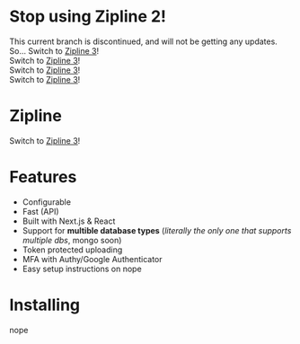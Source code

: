 # Stop using Zipline 2!
This current branch is discontinued, and will not be getting any updates. So...
Switch to [Zipline 3](https://github.com/diced/zipline/tree/trunk)!<br>
Switch to [Zipline 3](https://github.com/diced/zipline/tree/trunk)!<br>
Switch to [Zipline 3](https://github.com/diced/zipline/tree/trunk)!<br>
Switch to [Zipline 3](https://github.com/diced/zipline/tree/trunk)!<br>

# Zipline
Switch to [Zipline 3](https://github.com/diced/zipline/tree/trunk)!<br>

# Features

- Configurable
- Fast (API)
- Built with Next.js & React
- Support for **multible database types** (_literally the only one that supports multiple dbs_, mongo soon)
- Token protected uploading
- MFA with Authy/Google Authenticator
- Easy setup instructions on nope

# Installing
nope
